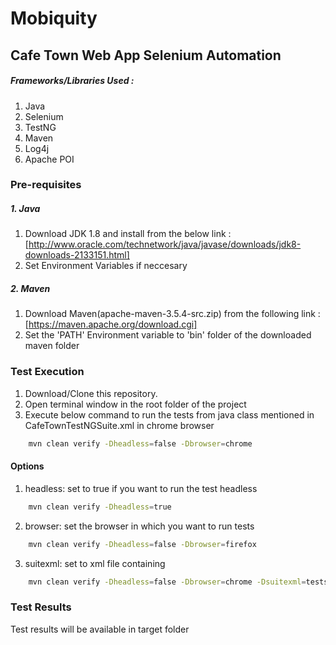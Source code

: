 # Mobiquity
## Cafe Town Web App Selenium Automation

##### Frameworks/Libraries Used :
1. Java
2. Selenium
3. TestNG
4. Maven
5. Log4j
6. Apache POI

### Pre-requisites
##### 1. Java
1. Download JDK 1.8 and install from the below link :
[http://www.oracle.com/technetwork/java/javase/downloads/jdk8-downloads-2133151.html]
2. Set Environment Variables if neccesary

##### 2. Maven
1. Download Maven(apache-maven-3.5.4-src.zip) from the following link :
[https://maven.apache.org/download.cgi]
2. Set the 'PATH' Environment variable to 'bin' folder of the downloaded maven folder

### Test Execution

1. Download/Clone this repository.
2. Open terminal window in the root folder of the project
3. Execute below command to run the tests from java class mentioned in CafeTownTestNGSuite.xml in chrome browser
```sh
    mvn clean verify -Dheadless=false -Dbrowser=chrome   
```
#### Options

1. headless: set to true if you want to run the test headless
```sh
    mvn clean verify -Dheadless=true
```
2. browser: set the browser in which you want to run tests
```sh
    mvn clean verify -Dheadless=false -Dbrowser=firefox
```
3. suitexml: set to xml file containing  
```sh
    mvn clean verify -Dheadless=false -Dbrowser=chrome -Dsuitexml=testsuite.xml
```    
    
### Test Results

Test results will be available in target folder
